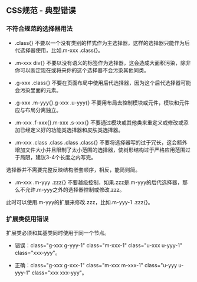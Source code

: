 ## CSS规范 - 典型错误

### 不符合规范的选择器用法

* .class{}
不要以一个没有类别的样式作为主选择器，这样的选择器只能作为后代选择器使用，比如.m-xxx .class{}。

* .m-xxx div{}
不要以没有语义的标签作为选择器，这会造成大面积污染，除非你可以断定现在或将来你的这个选择器不会污染其他同类。

* .g-xxx .class{}
不要在页面布局中使用后代选择器，因为这个后代选择器可能会污染里面的元素。

* .g-xxx .m-yyy{}.g-xxx .u-yyy{}
不要用布局去控制模块或元件，模块和元件应与布局分离独立。

* .m-xxx .f-xxx{}.m-xxx .s-xxx{}
不要通过模块或其他类来重定义或修改或添加已经定义好的功能类选择器和皮肤类选择器。

* .m-xxx .class .class .class .class{}
不要将选择器写的过于冗长，这会额外增加文件大小并且限制了太小范围的选择器，使树形结构过于严格应用范围过于局限，建议3-4个长度之内写完。

选择器并不需要完整反映结构嵌套顺序，相反，能简则简。

* .m-xxx .m-yyy .zzz{}
不要越级控制，如果.zzz是.m-yyy的后代选择器，那么不允许.m-yyy之外的选择器控制或修改.zzz。

此时可以使用.m-yyy的扩展来修改.zzz，比如.m-yyy-1 .zzz{}。

### 扩展类使用错误

扩展类必须和其基类同时使用于同一个节点。

* 错误：class="g-xxx g-yyy-1" class="m-xxx-1" class="u-xxx u-yyy-1" class="xxx-yyy"。

* 正确：class="g-xxx g-xxx-1" class="m-xxx m-xxx-1" class="u-yyy u-yyy-1" class="xxx xxx-yyy"。